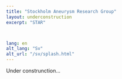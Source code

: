 ```yaml
---
title: "Stockholm Aneurysm Research Group"
layout: underconstruction
excerpt: "STAR"



lang: en
alt_lang: "Sv"
alt_url: "/sv/splash.html"
---
```









Under construnction...
